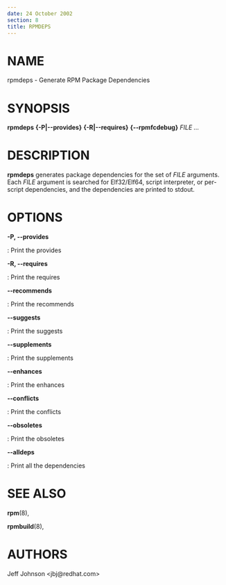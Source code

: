 ```yaml
---
date: 24 October 2002
section: 8
title: RPMDEPS
---
```


NAME
====

rpmdeps - Generate RPM Package Dependencies

SYNOPSIS
========

**rpmdeps** **{-P\|\--provides}** **{-R\|\--requires}**
**{\--rpmfcdebug}** *FILE \...*

DESCRIPTION
===========

**rpmdeps** generates package dependencies for the set of *FILE*
arguments. Each *FILE* argument is searched for Elf32/Elf64, script
interpreter, or per-script dependencies, and the dependencies are
printed to stdout.

OPTIONS
=======

**-P, \--provides**

:   Print the provides

**-R, \--requires**

:   Print the requires

**\--recommends**

:   Print the recommends

**\--suggests**

:   Print the suggests

**\--supplements**

:   Print the supplements

**\--enhances**

:   Print the enhances

**\--conflicts**

:   Print the conflicts

**\--obsoletes**

:   Print the obsoletes

**\--alldeps**

:   Print all the dependencies

SEE ALSO
========

**rpm**(8),

**rpmbuild**(8),

AUTHORS
=======

Jeff Johnson \<jbj\@redhat.com\>
